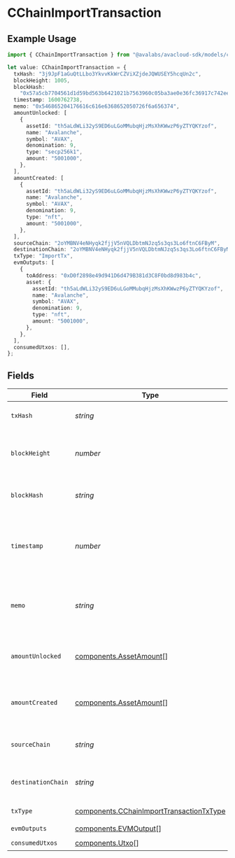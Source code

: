 # CChainImportTransaction

## Example Usage

```typescript
import { CChainImportTransaction } from "@avalabs/avacloud-sdk/models/components";

let value: CChainImportTransaction = {
  txHash: "3j9JpF1aGuQtLLbo3YkvvKkWrCZViXZjdeJQWUSEY5hcqUn2c",
  blockHeight: 1005,
  blockHash:
    "0x57a5cb7704561d1d59bd563b6421021b7563960c05ba3ae0e36fc36917c742ee",
  timestamp: 1600762738,
  memo: "0x546865204176616c616e6368652050726f6a656374",
  amountUnlocked: [
    {
      assetId: "th5aLdWLi32yS9ED6uLGoMMubqHjzMsXhKWwzP6yZTYQKYzof",
      name: "Avalanche",
      symbol: "AVAX",
      denomination: 9,
      type: "secp256k1",
      amount: "5001000",
    },
  ],
  amountCreated: [
    {
      assetId: "th5aLdWLi32yS9ED6uLGoMMubqHjzMsXhKWwzP6yZTYQKYzof",
      name: "Avalanche",
      symbol: "AVAX",
      denomination: 9,
      type: "nft",
      amount: "5001000",
    },
  ],
  sourceChain: "2oYMBNV4eNHyqk2fjjV5nVQLDbtmNJzq5s3qs3Lo6ftnC6FByM",
  destinationChain: "2oYMBNV4eNHyqk2fjjV5nVQLDbtmNJzq5s3qs3Lo6ftnC6FByM",
  txType: "ImportTx",
  evmOutputs: [
    {
      toAddress: "0xD0f2898e49d941D6d479B381d3C8F0bd8d983b4c",
      asset: {
        assetId: "th5aLdWLi32yS9ED6uLGoMMubqHjzMsXhKWwzP6yZTYQKYzof",
        name: "Avalanche",
        symbol: "AVAX",
        denomination: 9,
        type: "nft",
        amount: "5001000",
      },
    },
  ],
  consumedUtxos: [],
};
```

## Fields

| Field                                                                                                | Type                                                                                                 | Required                                                                                             | Description                                                                                          | Example                                                                                              |
| ---------------------------------------------------------------------------------------------------- | ---------------------------------------------------------------------------------------------------- | ---------------------------------------------------------------------------------------------------- | ---------------------------------------------------------------------------------------------------- | ---------------------------------------------------------------------------------------------------- |
| `txHash`                                                                                             | *string*                                                                                             | :heavy_check_mark:                                                                                   | Unique ID for this transaction.                                                                      | 3j9JpF1aGuQtLLbo3YkvvKkWrCZViXZjdeJQWUSEY5hcqUn2c                                                    |
| `blockHeight`                                                                                        | *number*                                                                                             | :heavy_check_mark:                                                                                   | Height of the block this transaction belongs to.                                                     | 1005                                                                                                 |
| `blockHash`                                                                                          | *string*                                                                                             | :heavy_check_mark:                                                                                   | Hash of the block this transaction belongs to.                                                       | 0x57a5cb7704561d1d59bd563b6421021b7563960c05ba3ae0e36fc36917c742ee                                   |
| `timestamp`                                                                                          | *number*                                                                                             | :heavy_check_mark:                                                                                   | Latest timestamp in seconds this transaction was accepted.                                           | 1600762738                                                                                           |
| `memo`                                                                                               | *string*                                                                                             | :heavy_check_mark:                                                                                   | Hex encoded memo bytes for this transaction.                                                         | 0x546865204176616c616e6368652050726f6a656374                                                         |
| `amountUnlocked`                                                                                     | [components.AssetAmount](../../models/components/assetamount.md)[]                                   | :heavy_check_mark:                                                                                   | Assets unlocked by inputs of this transaction.                                                       |                                                                                                      |
| `amountCreated`                                                                                      | [components.AssetAmount](../../models/components/assetamount.md)[]                                   | :heavy_check_mark:                                                                                   | Assets created by outputs of this transaction.                                                       |                                                                                                      |
| `sourceChain`                                                                                        | *string*                                                                                             | :heavy_check_mark:                                                                                   | Source chain for an atomic transaction.                                                              | 2oYMBNV4eNHyqk2fjjV5nVQLDbtmNJzq5s3qs3Lo6ftnC6FByM                                                   |
| `destinationChain`                                                                                   | *string*                                                                                             | :heavy_check_mark:                                                                                   | Destination chain for an atomic transaction.                                                         | 2oYMBNV4eNHyqk2fjjV5nVQLDbtmNJzq5s3qs3Lo6ftnC6FByM                                                   |
| `txType`                                                                                             | [components.CChainImportTransactionTxType](../../models/components/cchainimporttransactiontxtype.md) | :heavy_check_mark:                                                                                   | Type of transaction.                                                                                 | ImportTx                                                                                             |
| `evmOutputs`                                                                                         | [components.EVMOutput](../../models/components/evmoutput.md)[]                                       | :heavy_check_mark:                                                                                   | N/A                                                                                                  |                                                                                                      |
| `consumedUtxos`                                                                                      | [components.Utxo](../../models/components/utxo.md)[]                                                 | :heavy_check_mark:                                                                                   | N/A                                                                                                  |                                                                                                      |